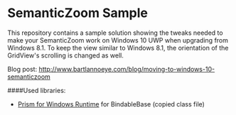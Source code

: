 # SemanticZoom Sample

This repository contains a sample solution showing the tweaks needed to make your SemanticZoom work on Windows 10 UWP when upgrading from Windows 8.1. To keep the view similar to Windows 8.1, the orientation of the GridView's scrolling is changed as well. 

Blog post: http://www.bartlannoeye.com/blog/moving-to-windows-10-semanticzoom

####Used libraries:

 * [Prism for Windows Runtime](https://prismwindowsruntime.codeplex.com/) for BindableBase (copied class file)
